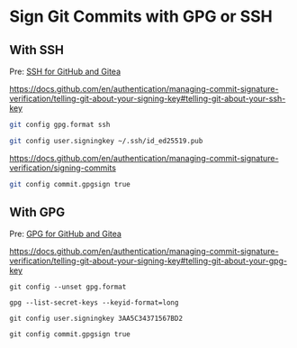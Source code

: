 # Sign Git Commits with GPG or SSH
## With SSH
Pre: [SSH for GitHub and Gitea](ssh-for-github-and-gitea.md#SSH%20for%20GitHub%20and%20Gitea)

https://docs.github.com/en/authentication/managing-commit-signature-verification/telling-git-about-your-signing-key#telling-git-about-your-ssh-key

```bash
git config gpg.format ssh
```

```bash
git config user.signingkey ~/.ssh/id_ed25519.pub
```

https://docs.github.com/en/authentication/managing-commit-signature-verification/signing-commits
```bash
git config commit.gpgsign true
```


## With GPG
Pre: [GPG for GitHub and Gitea](gpg-for-github-and-gitea.md#GPG%20for%20GitHub%20and%20Gitea)

https://docs.github.com/en/authentication/managing-commit-signature-verification/telling-git-about-your-signing-key#telling-git-about-your-gpg-key

```shell
git config --unset gpg.format
```

```shell
gpg --list-secret-keys --keyid-format=long
```

```shell
git config user.signingkey 3AA5C34371567BD2
```

```shell
git config commit.gpgsign true
```
